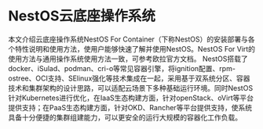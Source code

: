 # NestOS云底座操作系统

本文介绍云底座操作系统NestOS For Container（下称NestOS）的安装部署与各个特性说明和使用方法，使用户能够快速了解并使用NestOS。NestOS For Virt的使用方法与通用操作系统使用方法一致，可参考欧拉官方文档。
NestOS搭载了docker、iSulad、podman、cri-o等常见容器引擎，将ignition配置、rpm-ostree、OCI支持、SElinux强化等技术集成在一起，采用基于双系统分区、容器技术和集群架构的设计思路，可以适配云场景下多种基础运行环境。同时NestOS针对Kubernetes进行优化，在IaaS生态构建方面，针对openStack、oVirt等平台提供支持；在PaaS生态构建方面，针对OKD、Rancher等平台提供支持，使系统具备十分便捷的集群组建能力，可以更安全的运行大规模的容器化工作负载。
